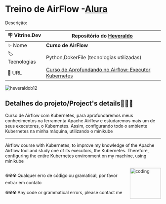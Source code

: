 # Treino de AirFlow -[Alura](https://www.alura.com.br)

Descrição:

| :placard: Vitrine.Dev |    Repositório do [Heveraldo](https://www.linkedin.com/in/heveraldo-serra-7b3544200/)  |
| -------------  | --- |
| :sparkles: Nome        | **Curso de AirFlow**
| :label: Tecnologias | Python,DokerFile (tecnologias utilizadas)
| :rocket: URL         | [Curso de Aprofundando no Airflow: Executor Kubernetes](https://cursos.alura.com.br/course/aprofundando-airflow-executor-kubernetes)

<!-- Inserir imagem com a #vitrinedev ao final do link -->
<p align="left"> <img src="https://github.com/Heveraldob12/Airflow_kubernetes/blob/master/prints/Opera%20Instantâneo_2023-03-19_092251_127.0.0.1.png" alt="heveraldob12"   /> </p>


## Detalhes do projeto/Project's details👨🏾‍💻

Curso de Airflow com Kubernetes, para aprofundaremos meus conhecimentos na ferramenta Apache Airflow e estudaremos mais um de seus executores, o Kubernetes.
Assim, configurando todo o ambiente Kubernetes na minha máquina, utilizando o minikube

---

Airflow course with Kubernetes, to improve my knowledge of the Apache Airflow tool and study one of its executors, the Kubernetes.
Therefore, configuring the entire Kubernetes environment on my machine, using minikube

<img align="right" alt="coding" width="100" src="https://upload.wikimedia.org/wikipedia/commons/thumb/3/39/Kubernetes_logo_without_workmark.svg/2109px-Kubernetes_logo_without_workmark.svg.png#vitrinedev">

## 
☢️☢️☢️ Qualquer erro de código ou gramatical, por favor entrar em contato

☢️☢️☢️ Any code or grammatical errors, please contact me
